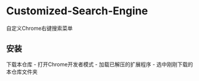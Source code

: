 # Customized-Search-Engine
自定义Chrome右键搜索菜单
## 安装
下载本仓库 - 打开Chrome开发者模式 - 加载已解压的扩展程序 - 选中刚刚下载的本仓库文件夹
